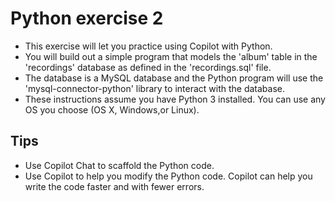 # Python exercise 2

- This exercise will let you practice using Copilot with Python. 
- You will build out a simple program that models the 'album' table in the 'recordings' database as defined in the 'recordings.sql' file.
- The database is a MySQL database and the Python program will use the 'mysql-connector-python' library to interact with the database.
- These instructions assume you have Python 3 installed. You can use any OS you choose (OS X, Windows,or Linux).

## Tips
- Use Copilot Chat to scaffold the Python code.
- Use Copilot to help you modify the Python code. Copilot can help you write the code faster and with fewer errors.

